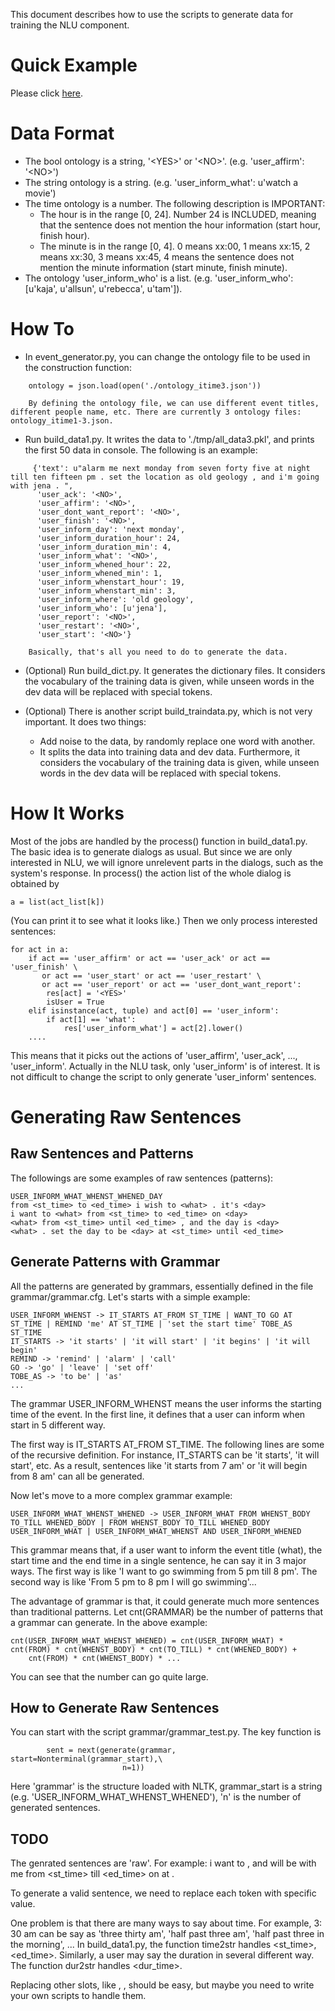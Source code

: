 This document describes how to use the scripts to generate data for training the NLU component.

# Quick Example

Please click [here](../quick_example.ipynb).

# Data Format

- The bool ontology is a string, '<YES\>' or '<NO\>'. (e.g. 'user_affirm': '<NO\>')
- The string ontology is a string. (e.g. 'user_inform_what': u'watch a movie')
- The time ontology is a number. The following description is IMPORTANT:
    - The hour is in the range [0, 24]. Number 24 is INCLUDED, meaning that the sentence does not mention the hour information (start hour, finish hour).
    - The minute is in the range [0, 4]. 0 means xx:00, 1 means xx:15, 2 means xx:30, 3 means xx:45, 4 means the sentence does not mention the minute information (start minute, finish minute).
- The ontology 'user_inform_who' is a list. (e.g. 'user_inform_who': [u'kaja', u'allsun', u'rebecca', u'tam']).

# How To

* In event_generator.py, you can change the ontology file to be used in the construction function:
```
    ontology = json.load(open('./ontology_itime3.json'))
```
        By defining the ontology file, we can use different event titles, different people name, etc. There are currently 3 ontology files: ontology_itime1-3.json.

* Run build_data1.py. It writes the data to './tmp/all_data3.pkl', and prints the first 50 data in console. The following is an example:
```
     {'text': u"alarm me next monday from seven forty five at night till ten fifteen pm . set the location as old geology , and i'm going with jena . ",
      'user_ack': '<NO>',
      'user_affirm': '<NO>',
      'user_dont_want_report': '<NO>',
      'user_finish': '<NO>',
      'user_inform_day': 'next monday',
      'user_inform_duration_hour': 24,
      'user_inform_duration_min': 4,
      'user_inform_what': '<NO>',
      'user_inform_whened_hour': 22,
      'user_inform_whened_min': 1,
      'user_inform_whenstart_hour': 19,
      'user_inform_whenstart_min': 3,
      'user_inform_where': 'old geology',
      'user_inform_who': [u'jena'],
      'user_report': '<NO>',
      'user_restart': '<NO>',
      'user_start': '<NO>'}
```
        Basically, that's all you need to do to generate the data.

* (Optional) Run build_dict.py. It generates the dictionary files. It considers the vocabulary of the training data is given, while unseen words in the dev data will be replaced with special tokens.

* (Optional) There is another script build_traindata.py, which is not very important. It does two things:
    * Add noise to the data, by randomly replace one word with another.
    * It splits the data into training data and dev data. Furthermore, it considers the vocabulary of the training data is given, while unseen words in the dev data will be replaced with special tokens.
    
# How It Works

Most of the jobs are handled by the process() function in build_data1.py. The basic idea is to generate dialogs as usual. But since we are only interested in NLU, we will ignore unrelevent parts in the dialogs, such as the system's response. In process() the action list of the whole dialog is obtained by
```
a = list(act_list[k])
```
(You can print it to see what it looks like.)
Then we only process interested sentences:
```
for act in a:
    if act == 'user_affirm' or act == 'user_ack' or act == 'user_finish' \
       or act == 'user_start' or act == 'user_restart' \
       or act == 'user_report' or act == 'user_dont_want_report':
        res[act] = '<YES>'
        isUser = True
    elif isinstance(act, tuple) and act[0] == 'user_inform':
        if act[1] == 'what':
            res['user_inform_what'] = act[2].lower()
    ....
```
This means that it picks out the actions of 'user_affirm', 'user_ack', ..., 'user_inform'. Actually in the NLU task, only 'user_inform' is of interest. It is not difficult to change the script to only generate 'user_inform' sentences.

# Generating Raw Sentences

## Raw Sentences and Patterns

The followings are some examples of raw sentences (patterns):
```
USER_INFORM_WHAT_WHENST_WHENED_DAY
from <st_time> to <ed_time> i wish to <what> . it's <day>
i want to <what> from <st_time> to <ed_time> on <day>
<what> from <st_time> until <ed_time> , and the day is <day>
<what> . set the day to be <day> at <st_time> until <ed_time>
```

## Generate Patterns with Grammar

All the patterns are generated by grammars, essentially defined in the file grammar/grammar.cfg. Let's starts with a simple example:
```
USER_INFORM_WHENST -> IT_STARTS AT_FROM ST_TIME | WANT_TO GO AT ST_TIME | REMIND 'me' AT ST_TIME | 'set the start time' TOBE_AS ST_TIME
IT_STARTS -> 'it starts' | 'it will start' | 'it begins' | 'it will begin'
REMIND -> 'remind' | 'alarm' | 'call'
GO -> 'go' | 'leave' | 'set off'
TOBE_AS -> 'to be' | 'as'
...
```
The grammar USER_INFORM_WHENST means the user informs the starting time of the event. In the first line, it defines that a user can inform when start in 5 different way.

The first way is IT_STARTS AT_FROM ST_TIME. The following lines are some of the recursive definition. For instance, IT_STARTS can be 'it starts', 'it will start', etc. As a result, sentences like 'it starts from 7 am' or 'it will begin from 8 am' can all be generated.

Now let's move to a more complex grammar example:
```
USER_INFORM_WHAT_WHENST_WHENED -> USER_INFORM_WHAT FROM WHENST_BODY TO_TILL WHENED_BODY | FROM WHENST_BODY TO_TILL WHENED_BODY USER_INFORM_WHAT | USER_INFORM_WHAT_WHENST AND USER_INFORM_WHENED
```
This grammar means that, if a user want to inform the event title (what), the start time and the end time in a single sentence, he can say it in 3 major ways. The first way is like 'I want to go swimming from 5 pm till 8 pm'. The second way is like 'From 5 pm to 8 pm I will go swimming'...

The advantage of grammar is that, it could generate much more sentences than traditional patterns. Let cnt(GRAMMAR) be the number of patterns that a grammar can generate. In the above example:
```
cnt(USER_INFORM_WHAT_WHENST_WHENED) = cnt(USER_INFORM_WHAT) * cnt(FROM) * cnt(WHENST_BODY) * cnt(TO_TILL) * cnt(WHENED_BODY) +
    cnt(FROM) * cnt(WHENST_BODY) * ...
```
You can see that the number can go quite large.

## How to Generate Raw Sentences

You can start with the script grammar/grammar_test.py. The key function is
```
        sent = next(generate(grammar, start=Nonterminal(grammar_start),\
                         n=1))
```
Here 'grammar' is the structure loaded with NLTK, grammar_start is a string (e.g. 'USER_INFORM_WHAT_WHENST_WHENED'), 'n' is the number of generated sentences.

## TODO

The genrated sentences are 'raw'. For example: i want to <what> , and <who> will be with me from <st_time> till <ed_time> on <day> at <where>.

To generate a valid sentence, we need to replace each token with specific value.

One problem is that there are many ways to say about time. For example, 3: 30 am can be say as 'three thirty am', 'half past three am', 'half past three in the morning', ... In build_data1.py, the function time2str handles <st_time>, <ed_time>. Similarly, a user may say the duration in several different way. The function dur2str handles <dur_time>.

Replacing other slots, like <what>, <where>, <who> should be easy, but maybe you need to write your own scripts to handle them.